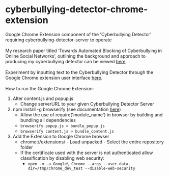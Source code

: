 # cyberbullying-detector-chrome-extension
Google Chrome Extension component of the 'Cyberbullying Detector' requiring cyberbullying-detector-server to operate
<br></br>
My research paper titled ‘Towards Automated Blocking of Cyberbullying in Online Social Networks’, outlining the background and approach to producing my cyberbullying detector can be viewed [here](https://www.tobycourtis.com/content/Towards-Automated-Blocking-of-Cyberbullying-in-OSNs.pdf).
<br></br>
Experiment by inputting text to the Cyberbullying Detector through the Google Chrome extension user interface [here](https://www.tobycourtis.com/content/cyberbullying_detector).
<br></br>
How to run the Google Chrome Extension:

1) Alter content.js and popup.js
   - Change serverURL to your given Cyberbullying Detector Server
2) npm install -g browserify (see documentation [here](http://browserify.org))
   - Allow the use of require('module_name') in browser by building and bundling all dependencies
   - `browserify popup.js > bundle_popup.js`
   - `browserify content.js > bundle_content.js`
3) Add the Extension to Google Chrome browser
   - chrome://extensions/ - Load unpacked - Select the entire repository folder
   - If the certificate used with the server is not authenticated allow classification by disabling web security: 
      - `open -n -a Google\ Chrome --args --user-data-dir=/tmp/chrome_dev_test --disable-web-security`
